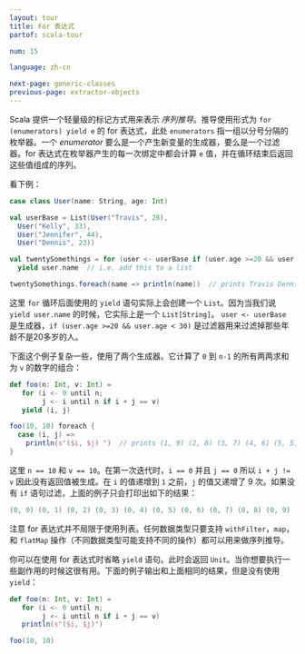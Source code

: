 ```yaml
---
layout: tour
title: For 表达式
partof: scala-tour

num: 15

language: zh-cn

next-page: generic-classes
previous-page: extractor-objects
---
```


Scala 提供一个轻量级的标记方式用来表示 *序列推导*。推导使用形式为 `for (enumerators) yield e` 的 for 表达式，此处 `enumerators` 指一组以分号分隔的枚举器。一个 *enumerator* 要么是一个产生新变量的生成器，要么是一个过滤器。for 表达式在枚举器产生的每一次绑定中都会计算 `e` 值，并在循环结束后返回这些值组成的序列。

看下例：

```scala mdoc
case class User(name: String, age: Int)

val userBase = List(User("Travis", 28),
  User("Kelly", 33),
  User("Jennifer", 44),
  User("Dennis", 23))

val twentySomethings = for (user <- userBase if (user.age >=20 && user.age < 30))
  yield user.name  // i.e. add this to a list

twentySomethings.foreach(name => println(name))  // prints Travis Dennis
```
这里 `for` 循环后面使用的 `yield` 语句实际上会创建一个 `List`。因为当我们说 `yield user.name` 的时候，它实际上是一个 `List[String]`。 `user <- userBase` 是生成器，`if (user.age >=20 && user.age < 30)` 是过滤器用来过滤掉那些年龄不是20多岁的人。

下面这个例子复杂一些，使用了两个生成器。它计算了 `0` 到 `n-1` 的所有两两求和为 `v` 的数字的组合：

```scala mdoc
def foo(n: Int, v: Int) =
   for (i <- 0 until n;
        j <- i until n if i + j == v)
   yield (i, j)

foo(10, 10) foreach {
  case (i, j) =>
    println(s"($i, $j) ")  // prints (1, 9) (2, 8) (3, 7) (4, 6) (5, 5)
}

```
这里 `n == 10` 和 `v == 10`。在第一次迭代时，`i == 0` 并且 `j == 0` 所以 `i + j != v` 因此没有返回值被生成。在 `i` 的值递增到 `1` 之前，`j` 的值又递增了 9 次。如果没有 `if` 语句过滤，上面的例子只会打印出如下的结果：
```scala
(0, 0) (0, 1) (0, 2) (0, 3) (0, 4) (0, 5) (0, 6) (0, 7) (0, 8) (0, 9) (1, 0) ...
```

注意 for 表达式并不局限于使用列表。任何数据类型只要支持 `withFilter`，`map`，和 `flatMap` 操作（不同数据类型可能支持不同的操作）都可以用来做序列推导。

你可以在使用 for 表达式时省略 `yield` 语句。此时会返回 `Unit`。当你想要执行一些副作用的时候这很有用。下面的例子输出和上面相同的结果，但是没有使用 `yield`：

```scala mdoc:nest
def foo(n: Int, v: Int) =
   for (i <- 0 until n;
        j <- i until n if i + j == v)
   println(s"($i, $j)")

foo(10, 10)
```
